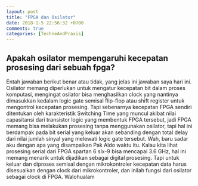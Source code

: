 ```yaml
---
layout: post
title: "FPGA dan Osilator"
date: 2018-1-5 22:56:32 +0700
comments: true
categories: [TechneAndPraxis]
---
```


## Apakah osilator mempengaruhi kecepatan prosesing dari sebuah fpga?

Entah jawaban berikut benar atau tidak, yang jelas ini jawaban saya hari ini. Osilator memang diperlukan untuk mengatur kecepatan bit dalam proses komputasi, mengingat osilator bisa menghasilkan clock yang nantinya dimasukkan kedalam logic gate semisal flip-flop atau shift register untuk mengontrol kecepatan prosesing. Tapi sebenarnya kecepatan FPGA sendiri ditentukan oleh karakteristik Switching Time yang muncul akibat nilai capasitansi dari transistor logic yang membentuk FPGA tersebut, jadi FPGA memang bisa melakukan prosesing tanpa menggunakan osilator, tapi hal ini berdampak pada bit serial yang keluar akan sebanding dengan total delay dari nilai jumlah sinyal yang melewati logic gate tersebut. Wah, baru sadar aku dengan apa yang disampaikan Pak Aldo waktu itu. Kalau kita lihat prosesing serial dari FPGA spartan 6 slx-9 bisa mencapai 3.6 GHz, hal ini memang menarik untuk dijadikan sebagai digital prosesing. Tapi untuk keluar dan diproses semisal dengan mikrokontroler kecepatan data harus disesuaikan dengan clock dari mikrokontroler, dan inilah fungsi dari osilator sebagai clock di FPGA. Walohualam
